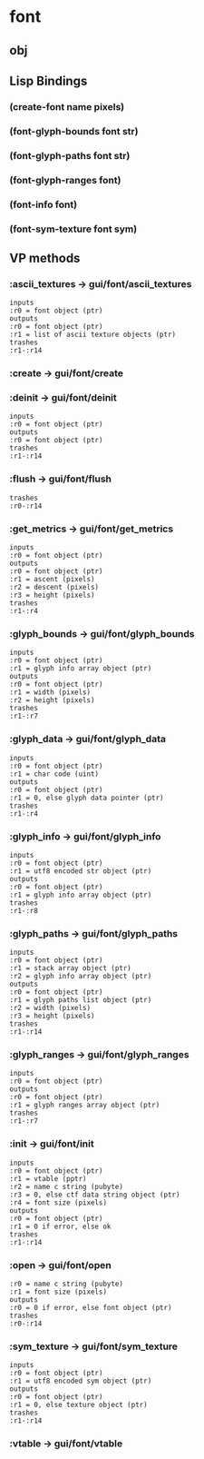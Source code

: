 # font

## obj

## Lisp Bindings

### (create-font name pixels)

### (font-glyph-bounds font str)

### (font-glyph-paths font str)

### (font-glyph-ranges font)

### (font-info font)

### (font-sym-texture font sym)

## VP methods

### :ascii_textures -> gui/font/ascii_textures

```code
inputs
:r0 = font object (ptr)
outputs
:r0 = font object (ptr)
:r1 = list of ascii texture objects (ptr)
trashes
:r1-:r14
```

### :create -> gui/font/create

### :deinit -> gui/font/deinit

```code
inputs
:r0 = font object (ptr)
outputs
:r0 = font object (ptr)
trashes
:r1-:r14
```

### :flush -> gui/font/flush

```code
trashes
:r0-:r14
```

### :get_metrics -> gui/font/get_metrics

```code
inputs
:r0 = font object (ptr)
outputs
:r0 = font object (ptr)
:r1 = ascent (pixels)
:r2 = descent (pixels)
:r3 = height (pixels)
trashes
:r1-:r4
```

### :glyph_bounds -> gui/font/glyph_bounds

```code
inputs
:r0 = font object (ptr)
:r1 = glyph info array object (ptr)
outputs
:r0 = font object (ptr)
:r1 = width (pixels)
:r2 = height (pixels)
trashes
:r1-:r7
```

### :glyph_data -> gui/font/glyph_data

```code
inputs
:r0 = font object (ptr)
:r1 = char code (uint)
outputs
:r0 = font object (ptr)
:r1 = 0, else glyph data pointer (ptr)
trashes
:r1-:r4
```

### :glyph_info -> gui/font/glyph_info

```code
inputs
:r0 = font object (ptr)
:r1 = utf8 encoded str object (ptr)
outputs
:r0 = font object (ptr)
:r1 = glyph info array object (ptr)
trashes
:r1-:r8
```

### :glyph_paths -> gui/font/glyph_paths

```code
inputs
:r0 = font object (ptr)
:r1 = stack array object (ptr)
:r2 = glyph info array object (ptr)
outputs
:r0 = font object (ptr)
:r1 = glyph paths list object (ptr)
:r2 = width (pixels)
:r3 = height (pixels)
trashes
:r1-:r14
```

### :glyph_ranges -> gui/font/glyph_ranges

```code
inputs
:r0 = font object (ptr)
outputs
:r0 = font object (ptr)
:r1 = glyph ranges array object (ptr)
trashes
:r1-:r7
```

### :init -> gui/font/init

```code
inputs
:r0 = font object (ptr)
:r1 = vtable (pptr)
:r2 = name c string (pubyte)
:r3 = 0, else ctf data string object (ptr)
:r4 = font size (pixels)
outputs
:r0 = font object (ptr)
:r1 = 0 if error, else ok
trashes
:r1-:r14
```

### :open -> gui/font/open

```code
:r0 = name c string (pubyte)
:r1 = font size (pixels)
outputs
:r0 = 0 if error, else font object (ptr)
trashes
:r0-:r14
```

### :sym_texture -> gui/font/sym_texture

```code
inputs
:r0 = font object (ptr)
:r1 = utf8 encoded sym object (ptr)
outputs
:r0 = font object (ptr)
:r1 = 0, else texture object (ptr)
trashes
:r1-:r14
```

### :vtable -> gui/font/vtable


